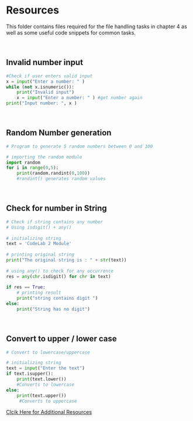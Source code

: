 # Resources

This folder contains files required for the file handling tasks in chapter 4 as well as some useful code snippets for common tasks. 

&nbsp;
&nbsp;

## Invalid number input

```python
#Check if user enters valid input
x = input("Enter a number: " )
while (not x.isnumeric()):
    print("Invalid input")
    x = input("Enter a number: " ) #get number again
print("Input number: ", x )
```

&nbsp;
&nbsp;

## Random Number generation

```python
# Program to generate 5 random numbers between 0 and 100

# importing the random module
import random
for i in range(0,5):
    print(random.randint(0,100))
    #randint() generates random values
```

&nbsp;
&nbsp;

## Check for number in String

```python
# Check if string contains any number
# Using isdigit() + any()
 
# initializing string
text = 'CodeLab 2 Module'
 
# printing original string
print("The original string is : " + str(text))
 
# using any() to check for any occurrence
res = any(chr.isdigit() for chr in text)
     
if res == True:
    # printing result
    print("string contains digit ")
else:
    print("String has no digit")

```

&nbsp;
&nbsp;

## Convert to upper / lower case

```python
# Convert to lowercase/uppercase

# initializing string
text = input("Enter the text")
if text.isupper():
    print(text.lower()) 
    #Converts to lowercase
else:
    print(text.upper())
     #Converts to uppercase
```
[Clcik Here for Additional Resources](https://docs.google.com/document/d/12FgDNp4Is9YJLF-TsE720RIdpaaNQuD2m2KO0gwt4Zc/edit?usp=sharing)

